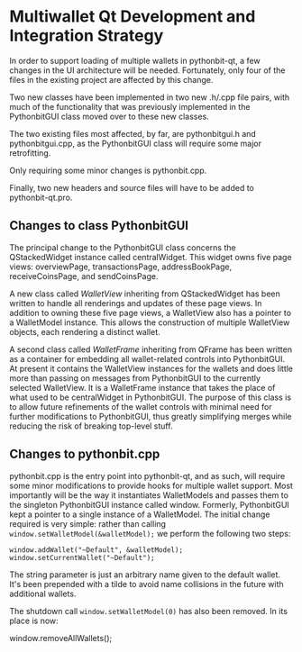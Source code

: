 Multiwallet Qt Development and Integration Strategy
===================================================

In order to support loading of multiple wallets in pythonbit-qt, a few changes in the UI architecture will be needed.
Fortunately, only four of the files in the existing project are affected by this change.

Two new classes have been implemented in two new .h/.cpp file pairs, with much of the functionality that was previously
implemented in the PythonbitGUI class moved over to these new classes.

The two existing files most affected, by far, are pythonbitgui.h and pythonbitgui.cpp, as the PythonbitGUI class will require
some major retrofitting.

Only requiring some minor changes is pythonbit.cpp.

Finally, two new headers and source files will have to be added to pythonbit-qt.pro.

Changes to class PythonbitGUI
---------------------------
The principal change to the PythonbitGUI class concerns the QStackedWidget instance called centralWidget.
This widget owns five page views: overviewPage, transactionsPage, addressBookPage, receiveCoinsPage, and sendCoinsPage.

A new class called *WalletView* inheriting from QStackedWidget has been written to handle all renderings and updates of
these page views. In addition to owning these five page views, a WalletView also has a pointer to a WalletModel instance.
This allows the construction of multiple WalletView objects, each rendering a distinct wallet.

A second class called *WalletFrame* inheriting from QFrame has been written as a container for embedding all wallet-related
controls into PythonbitGUI. At present it contains the WalletView instances for the wallets and does little more than passing on messages
from PythonbitGUI to the currently selected WalletView. It is a WalletFrame instance
that takes the place of what used to be centralWidget in PythonbitGUI. The purpose of this class is to allow future
refinements of the wallet controls with minimal need for further modifications to PythonbitGUI, thus greatly simplifying
merges while reducing the risk of breaking top-level stuff.

Changes to pythonbit.cpp
----------------------
pythonbit.cpp is the entry point into pythonbit-qt, and as such, will require some minor modifications to provide hooks for
multiple wallet support. Most importantly will be the way it instantiates WalletModels and passes them to the
singleton PythonbitGUI instance called window. Formerly, PythonbitGUI kept a pointer to a single instance of a WalletModel.
The initial change required is very simple: rather than calling `window.setWalletModel(&walletModel);` we perform the
following two steps:

	window.addWallet("~Default", &walletModel);
	window.setCurrentWallet("~Default");

The string parameter is just an arbitrary name given to the default wallet. It's been prepended with a tilde to avoid name collisions in the future with additional wallets.

The shutdown call `window.setWalletModel(0)` has also been removed. In its place is now:

window.removeAllWallets();
